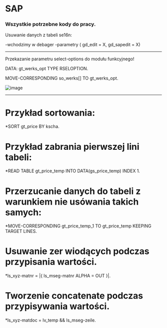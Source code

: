 # SAP
 ### Wszystkie potrzebne kody do pracy.

Usuwanie danych z tabeli se16n:

-wchodzimy w debager
-parametry ( gd_edit = X, gd_sapedit = X)

---------------------------------------------------------------
Przekazanie parametru select-options do modułu funkcyjnego!

DATA: gt_werks_opt TYPE RSELOPTION.

MOVE-CORRESPONDING so_werks[] TO gt_werks_opt.

![image](https://user-images.githubusercontent.com/91785152/196413115-73fcfaf3-132a-4c11-88c1-482532c18bc6.png)

---------------------------------------------------------------
# Przykład sortowania: 

*SORT gt_price BY kscha.

# Przykład zabrania pierwszej lini tabeli: 

*READ TABLE gt_price_temp INTO DATA(gs_price_temp) INDEX 1.

# Przerzucanie danych do tabeli z warunkiem nie usówania takich samych:

*MOVE-CORRESPONDING gt_price_temp_1 TO  gt_price_temp KEEPING TARGET LINES.

# Usuwanie zer wiodących podczas przypisania wartości.

*ls_xyz-matnr = |{ ls_mseg-matnr ALPHA = OUT }|.
	
# Tworzenie concatenate podczas przypisywania wartości.
	
*ls_xyz-matdoc = lv_temp && ls_mseg-zeile.

